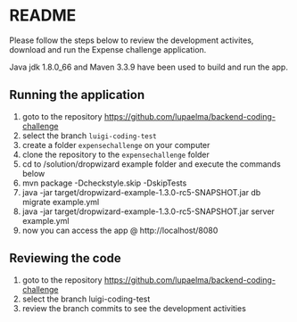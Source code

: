 README
====
Please follow the steps below to review the development activites,
download and run the Expense challenge application.

Java jdk 1.8.0_66 and Maven 3.3.9 have been used to build and run the app.

Running the application
--------------

1. goto to the repository https://github.com/lupaelma/backend-coding-challenge
0. select the branch `luigi-coding-test`
0. create a folder `expensechallenge` on your computer
0. clone the repository to the `expensechallenge` folder
0. cd to <repo>/solution/dropwizard example folder and execute the commands below
0. mvn package -Dcheckstyle.skip -DskipTests
0. java -jar target/dropwizard-example-1.3.0-rc5-SNAPSHOT.jar db migrate example.yml
0. java -jar target/dropwizard-example-1.3.0-rc5-SNAPSHOT.jar server example.yml
0. now you can access the app @ http://localhost/8080

Reviewing the code
--------------
1. goto to the repository https://github.com/lupaelma/backend-coding-challenge
0. select the branch luigi-coding-test
0. review the branch commits to see the development activities
